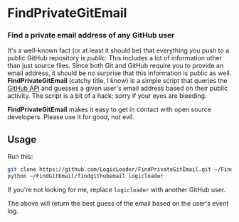 # FindPrivateGitEmail
### Find a private email address of any GitHub user

It's a well-known fact (or at least it should be) that everything you push to a public GitHub repository is *public*. This includes a lot of information other than just source files. Since both Git and GitHub require you to provide an email address, it should be no surprise that this information is public as well. **FindPrivateGitEmail** (catchy title, I know) is a simple script that queries the [GitHub API](http://developer.github.com/v3/) and guesses a given user's email address based on their public activity. The script is a bit of a hack; sorry if your eyes are bleeding.

**FindPrivateGitEmail** makes it easy to get in contact with open source developers. Please use it for good, not evil.

## Usage

Run this:

```sh
git clone https://github.com/LogicLoader/FindPrivateGitEmail.git ~/FindGitEmail
python ~/FindGitEmail/findgithubemail logicloader
```

If you're not looking for me, replace `logicloader` with another GitHub user.

The above will return the best guess of the email based on the user's event log.
